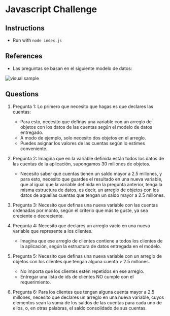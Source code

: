# Javascript Challenge

## Instructions

- Run with `node index.js`

## References

- Las preguntas se basan en el siguiente modelo de datos:

![visual sample](/readme.png)

## Questions

1. Pregunta 1: Lo primero que necesito que hagas es que declares las cuentas:

   - Para esto, necesito que definas una variable con un arreglo de objetos con los datos de las cuentas según el modelo de datos entregado.
   - A modo de ejemplo, solo necesito dos objetos en el arreglo.
   - Puedes asignar los valores de las cuentas según lo estimes conveniente.

2. Pregunta 2: Imagina que en la variable definida están todos los datos de las cuentas de la aplicación, supongamos 30 millones de objetos.

   - Necesito saber qué cuentas tienen un saldo mayor a 2.5 millones, y para esto, necesito que guardes el resultado en una nueva variable, que al igual que la variable definida en la pregunta anterior, tenga la misma estructura de datos, es decir, un arreglo de objetos con los datos de aquellas cuentas que tengan un saldo mayor a 2.5 millones.

3. Pregunta 3: Necesito que definas una nueva variable con las cuentas ordenadas por monto, según el criterio que más te guste, ya sea creciente o decreciente.

4. Pregunta 4: Necesito que declares un arreglo vacío en una nueva variable que represente a los clientes.

   - Imagina que ese arreglo de clientes contiene a todos los clientes de la aplicación, según la estructura de datos entregada en el modelo.

5. Pregunta 5: Necesito que definas una nueva variable con un arreglo de objetos con los clientes que tengan alguna cuenta > 2.5 millones.

   - No importa que los clientes estén repetidos en ese arreglo.
   - Entregar una lista de ids de clientes NO cumple con el requerimiento.

6. Pregunta 6: Para los clientes que tengan alguna cuenta mayor a 2.5 millones, necesito que declares un arreglo en una nueva variable, cuyos elementos sean la suma de los saldos de las cuentas para cada uno de ellos, o, en otras palabras, el saldo consolidado de sus cuentas.

